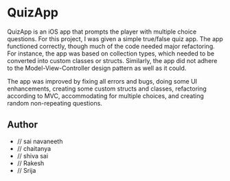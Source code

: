 # QuizApp



QuizApp is an iOS app that prompts the player with multiple choice questions. For this project, I was given a simple true/false quiz app. The app functioned correctly, though much of the code needed major refactoring. For instance, the app was based on collection types, which needed to be converted into custom classes or structs. Similarly, the app did not adhere to the Model-View-Controller design pattern as well as it could.

The app was improved by fixing all errors and bugs, doing some UI enhancements, creating some custom structs and classes, refactoring according to MVC, accommodating for multiple choices, and creating random non-repeating questions.



## Author

* // sai navaneeth  
* // chaitanya
* // shiva sai
* // Rakesh
* // Srija

